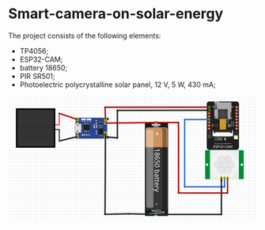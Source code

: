 # Smart-camera-on-solar-energy

The project consists of the following elements:
- TP4056;
- ESP32-CAM;
- battery 18650;
- PIR SR501;
- Photoelectric polycrystalline solar panel, 12 V, 5 W, 430 mA;

<img src="https://github.com/satiriorn/Smart-camera-on-solar-energy/blob/Satiriorn/schema_connect_of_elements.png?raw=true" alt="Schema connect of elements "/>
